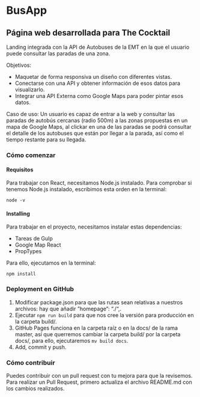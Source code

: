 # BusApp
## Página web desarrollada para The Cocktail

Landing integrada con la API de Autobuses de la EMT en la que el usuario puede consultar las paradas de una zona.

Objetivos:
 * Maquetar de forma responsiva un diseño con diferentes vistas.
 * Conectarse con una API y obtener información de esos datos para visualizarlo.
 * Integrar una API Externa como Google Maps para poder pintar esos datos.

Caso de uso:
Un usuario es capaz de entrar a la web y consultar las paradas de autobús cercanas (radio 500m) a las zonas propuestas en un mapa de Google Maps, al clickar en una de las paradas se podrá consultar el detalle de los autobuses que están por llegar a la parada, así como el tiempo restante para su llegada.

### Cómo comenzar

#### Requisitos

Para trabajar con React, necesitamos Node.js instalado. Para comprobar si tenemos Node.js instalado, escribimos esta orden en la terminal:

```
node -v
```
#### Installing

Para trabajar en el proyecto, necesitamos instalar estas dependencias:
* Tareas de Gulp
* Google Map React
* PropTypes

Para ello, ejecutamos en la terminal:

```
npm install
```
### Deployment en GitHub

1. Modificar package.json para que las rutas sean relativas a nuestros archivos: hay que añadir ”homepage”: “./“,.
2. Ejecutar ``` npm run build ``` para que nos cree la versión para producción en la carpeta build/.
3. GitHub Pages funciona en la carpeta raíz o en la docs/ de la rama master, así que querremos cambiar la carpeta build/ por la carpeta docs/, para ello, ejecutaremos ``` mv build docs ```.
4. Add, commit y push.

### Cómo contribuir
Puedes contribuir con un pull request con tu mejora para que la revisemos. Para realizar un Pull Request, primero actualiza el archivo README.md con los cambios realizados.
